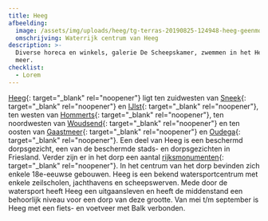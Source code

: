 ```yaml
---
title: Heeg
afbeelding:
  image: /assets/img/uploads/heeg/tg-terras-20190825-124948-heeg-geenmodelverklaring-lr-3651046182.jpeg
  omschrijving: Waterrijk centrum van Heeg
description: >-
  Diverse horeca en winkels, galerie De Scheepskamer, zwemmen in het Heeger
  meer.
checklist:
  - Lorem
---
```


[Heeg](https://nl.wikipedia.org/wiki/Heeg){: target="_blank" rel="noopener"} ligt ten zuidwesten van&nbsp;[Sneek](https://nl.wikipedia.org/wiki/Sneek_&#40;stad&#41;){: target="_blank" rel="noopener"}&nbsp;en&nbsp;[IJlst](https://nl.wikipedia.org/wiki/IJlst_&#40;stad&#41;){: target="_blank" rel="noopener"}, ten westen van&nbsp;[Hommerts](https://nl.wikipedia.org/wiki/Hommerts){: target="\_blank" rel="noopener"}, ten noordwesten van&nbsp;[Woudsend](https://nl.wikipedia.org/wiki/Woudsend){: target="\_blank" rel="noopener"}&nbsp;en ten oosten van&nbsp;[Gaastmeer](https://nl.wikipedia.org/wiki/Gaastmeer){: target="\_blank" rel="noopener"}&nbsp;en&nbsp;[Oudega](https://nl.wikipedia.org/wiki/Oudega_&#40;S%C3%BAdwest-Frysl%C3%A2n&#41;){: target="\_blank" rel="noopener"}. Een deel van Heeg is een beschermd dorpsgezicht, een van de beschermde stads- en dorpsgezichten in Friesland. Verder zijn er in het dorp een aantal&nbsp;[rijksmonumenten](https://nl.wikipedia.org/wiki/Lijst_van_rijksmonumenten_in_Heeg){: target="\_blank" rel="noopener"}. In het centrum van het dorp bevinden zich enkele 18e-eeuwse gebouwen. Heeg is een bekend watersportcentrum met enkele zeilscholen, jachthavens en scheepswerven. Mede door de watersport heeft Heeg een uitgaansleven en heeft de middenstand een behoorlijk niveau voor een dorp van deze grootte. Van mei t/m september is Heeg met een fiets- en voetveer met Balk verbonden.
